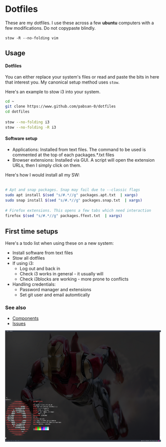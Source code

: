 # Dotfiles 

These are my dotfiles. I use these across a few **ubuntu** computers with a few modifications. Do not copypaste blindly.

`stow -R --no-folding vim`

## Usage

#### Dotfiles

You can either replace your system's files or read and paste the bits in here that interest you. My canonical setup method uses `stow`.

Here's an example to stow i3 into your system.
```bash
cd ~
git clone https://www.github.com/pabsan-0/dotfiles
cd dotfiles

stow --no-folding i3
stow --no-folding -R i3
```

#### Software setup

- Applications: Installed from text files. The command to be used is commented at the top of each packages.*.txt files
- Browser extensions: Installed via GUI. A script will open the extension URLs, then I simply click on them.

Here's how I would install all my SW:

```bash

# Apt and snap packages. Snap may fail due to --classic flags
sudo apt install $(sed "s/#.*//g" packages.apt.txt  | xargs)
sudo snap install $(sed "s/#.*//g" packages.snap.txt  | xargs)

# Firefox extensions. This opens a few tabs which need interaction
firefox $(sed "s/#.*//g" packages.ffext.txt  | xargs)
```

## First time setups

Here's a todo list when using these on a new system:
- Install software from text files
- Stow all dotfiles
- If using i3:  
    - Log out and back in
    - Check i3 works in general - it usually will
    - Check i3blocks are working - more prone to conflicts
- Handling credentials:
    - Password manager and extensions
    - Set git user and email automtically


### See also

- [Components](.docs/Components.md) 
- [Issues](.docs/Issues.md)


<img src="./.docs/preview.png" width="640" height="360" />

